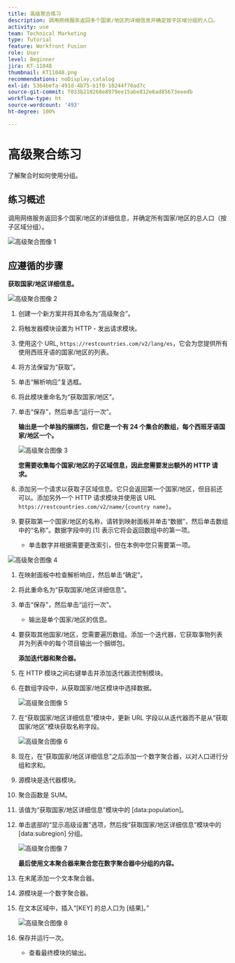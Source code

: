 ```yaml
---
title: 高级聚合练习
description: 调用网络服务返回多个国家/地区的详细信息并确定按子区域分组的人口。
activity: use
team: Technical Marketing
type: Tutorial
feature: Workfront Fusion
role: User
level: Beginner
jira: KT-11048
thumbnail: KT11048.png
recommendations: noDisplay,catalog
exl-id: 5364befa-491d-4b75-b1f0-10244f70ad7c
source-git-commit: f033b210268e8979ee15abe812e6ad85673eeedb
workflow-type: ht
source-wordcount: '493'
ht-degree: 100%

---
```


# 高级聚合练习

了解聚合时如何使用分组。

## 练习概述

调用网络服务返回多个国家/地区的详细信息，并确定所有国家/地区的总人口（按子区域分组）。

![高级聚合图像 1](../12-exercises/assets/advanced-aggregation-walkthrough-1.png)

## 应遵循的步骤

**获取国家/地区详细信息。**

![高级聚合图像 2](../12-exercises/assets/advanced-aggregation-walkthrough-2.png)

1. 创建一个新方案并将其命名为“高级聚合”。
1. 将触发器模块设置为 HTTP - 发出请求模块。
1. 使用这个 URL, `https://restcountries.com/v2/lang/es`，它会为您提供所有使用西班牙语的国家/地区的列表。
1. 将方法保留为“获取”。
1. 单击“解析响应”复选框。
1. 将此模块重命名为“获取国家/地区”。
1. 单击“保存”，然后单击“运行一次”。

   **输出是一个单独的捆绑包，但它是一个有 24 个集合的数组，每个西班牙语国家/地区一个。**

   ![高级聚合图像 3](../12-exercises/assets/advanced-aggregation-walkthrough-3.png)

   **您需要收集每个国家/地区的子区域信息，因此您需要发出额外的 HTTP 请求。**

1. 添加另一个请求以获取子区域信息。它只会返回第一个国家/地区，但目前还可以。添加另外一个 HTTP 请求模块并使用该 URL `https://restcountries.com/v2/name/{country name}`。
1. 要获取第一个国家/地区的名称，请转到映射面板并单击“数据”，然后单击数组中的“名称”。数据字段中的 [1] 表示它将会返回数组中的第一项。

   + 单击数字并根据需要更改索引，但在本例中您只需要第一项。

![高级聚合图像 4](../12-exercises/assets/advanced-aggregation-walkthrough-4.png)

1. 在映射面板中检查解析响应，然后单击“确定”。
1. 将此重命名为“获取国家/地区详细信息”。
1. 单击“保存”，然后单击“运行一次”。

   + 输出是单个国家/地区的信息。

1. 要获取其他国家/地区，您需要遍历数组。添加一个迭代器，它获取事物列表并为列表中的每个项目输出一个捆绑包。

   **添加迭代器和聚合器。**

1. 在 HTTP 模块之间右键单击并添加迭代器流控制模块。
1. 在数组字段中，从获取国家/地区模块中选择数据。

   ![高级聚合图像 5](../12-exercises/assets/advanced-aggregation-walkthrough-5.png)

1. 在“获取国家/地区详细信息”模块中，更新 URL 字段以从迭代器而不是从“获取国家/地区”模块获取名称字段。

   ![高级聚合图像 6](../12-exercises/assets/advanced-aggregation-walkthrough-6.png)

1. 现在，在“获取国家/地区详细信息”之后添加一个数字聚合器，以对人口进行分组和求和。
1. 源模块是迭代器模块。
1. 聚合函数是 SUM。
1. 该值为“获取国家/地区详细信息”模块中的 [data:population]。
1. 单击底部的“显示高级设置”选项，然后按“获取国家/地区详细信息”模块中的 [data:subregion] 分组。

   ![高级聚合图像 7](../12-exercises/assets/advanced-aggregation-walkthrough-7.png)

   **最后使用文本聚合器来聚合您在数字聚合器中分组的内容。**

1. 在末尾添加一个文本聚合器。
1. 源模块是一个数字聚合器。
1. 在文本区域中，插入“[KEY] 的总人口为 [结果]。”

   ![高级聚合图像 8](../12-exercises/assets/advanced-aggregation-walkthrough-8.png)

1. 保存并运行一次。

   + 查看最终模块的输出。

